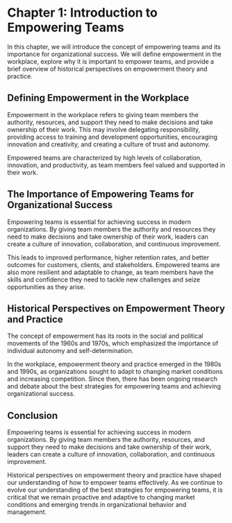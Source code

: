 Chapter 1: Introduction to Empowering Teams
===========================================

In this chapter, we will introduce the concept of empowering teams and its importance for organizational success. We will define empowerment in the workplace, explore why it is important to empower teams, and provide a brief overview of historical perspectives on empowerment theory and practice.

Defining Empowerment in the Workplace
-------------------------------------

Empowerment in the workplace refers to giving team members the authority, resources, and support they need to make decisions and take ownership of their work. This may involve delegating responsibility, providing access to training and development opportunities, encouraging innovation and creativity, and creating a culture of trust and autonomy.

Empowered teams are characterized by high levels of collaboration, innovation, and productivity, as team members feel valued and supported in their work.

The Importance of Empowering Teams for Organizational Success
-------------------------------------------------------------

Empowering teams is essential for achieving success in modern organizations. By giving team members the authority and resources they need to make decisions and take ownership of their work, leaders can create a culture of innovation, collaboration, and continuous improvement.

This leads to improved performance, higher retention rates, and better outcomes for customers, clients, and stakeholders. Empowered teams are also more resilient and adaptable to change, as team members have the skills and confidence they need to tackle new challenges and seize opportunities as they arise.

Historical Perspectives on Empowerment Theory and Practice
----------------------------------------------------------

The concept of empowerment has its roots in the social and political movements of the 1960s and 1970s, which emphasized the importance of individual autonomy and self-determination.

In the workplace, empowerment theory and practice emerged in the 1980s and 1990s, as organizations sought to adapt to changing market conditions and increasing competition. Since then, there has been ongoing research and debate about the best strategies for empowering teams and achieving organizational success.

Conclusion
----------

Empowering teams is essential for achieving success in modern organizations. By giving team members the authority, resources, and support they need to make decisions and take ownership of their work, leaders can create a culture of innovation, collaboration, and continuous improvement.

Historical perspectives on empowerment theory and practice have shaped our understanding of how to empower teams effectively. As we continue to evolve our understanding of the best strategies for empowering teams, it is critical that we remain proactive and adaptive to changing market conditions and emerging trends in organizational behavior and management.


